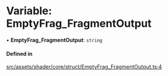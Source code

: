 # Variable: EmptyFrag\_FragmentOutput

• **EmptyFrag\_FragmentOutput**: `string`

#### Defined in

[src/assets/shader/core/struct/EmptyFrag_FragmentOutput.ts:4](https://github.com/Orillusion/orillusion/blob/main/src/assets/shader/core/struct/EmptyFrag_FragmentOutput.ts#L4)
